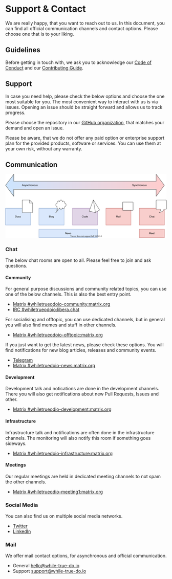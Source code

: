 # Support & Contact

We are really happy, that you want to reach out to us. In this document, you can
find all official communication channels and contact options. Please choose one
that is to your liking.

## Guidelines

Before getting in touch with, we ask you to acknowledge our
[Code of Conduct](./CODE_OF_CONDUCT.md) and our
[Contributing Guide](./CONTRIBUTING.md).

## Support

In case you need help, please check the below options and choose the one most
suitable for you. The most convenient way to interact with us is via issues.
Opening an issue should be straight forward and allows us to track progress.

Please choose the repository in our
[GitHub organization](https://github.com/whiletruedoio), that matches your
demand and open an issue.

Please be aware, that we do not offer any paid option or enterprise support plan
for the provided products, software or services. You can use them at your own
risk, without any warranty.

## Communication

![Communication Channels](./assets/communication.drawio.svg)

### Chat

The below chat rooms are open to all. Please feel free to join and ask
questions.

#### Community

For general purpose discussions and community related topics, you can use one of
the below channels. This is also the best entry point.

- [Matrix #whiletrueodoio-community:matrix.org](https://matrix.to/#/#whiletruedoio-community:matrix.org)
- [IRC #whiletrueodoio:libera.chat](https://web.libera.chat/gamja/#whiletruedo)

For socialising and offtopic, you can use dedicated channels, but in general
you will also find memes and stuff in other channels.

- [Matrix #whiletrueodoio-offtopic:matrix.org](https://matrix.to/#/#whiletruedoio-offtopic:matrix.org)

If you just want to get the latest news, please check these options. You will
find notifications for new blog articles, releases and community events.

- [Telegram](https://t.me/whiletruedoio)
- [Matrix #whiletruedoio-news:matrix.org](https://matrix.to/#/#whiletruedoio-news:matrix.org)

#### Development

Development talk and notications are done in the development channels. There you
will also get notifications about new Pull Requests, Issues and other.

- [Matrix #whiletrueodio-development:matrix.org](https://matrix.to/#/#whiletruedoio-development:matrix.org)

#### Infrastructure

Infrastructure talk and notifications are often done in the infrastructure
channels. The monitoring will also notify this room if something goes sideways.

- [Matrix #whiletruedoio-infrastructure:matrix.org](https://matrix.to/#/#whiletruedoio-infrastructure:matrix.org)

#### Meetings

Our regular meetings are held in dedicated meeting channels to not spam the
other channels.

- [Matrix #whiletrueodio-meeting1:matrix.org](https://matrix.to/#/#whiletruedoio-meeting1:matrix.org)

### Social Media

You can also find us on multiple social media networks.

- [Twitter](https://twitter.com/whiletrueodio)
- [LinkedIn](https://www.linkedin.com/company/whiletruedoio/)

### Mail

We offer mail contact options, for asynchronous and official communication.

- General [hello@while-true-do.io](mailto:hello@while-true-do.io)
- Support [support@while-true-do.io](mailto:support@while-true-do.io)

